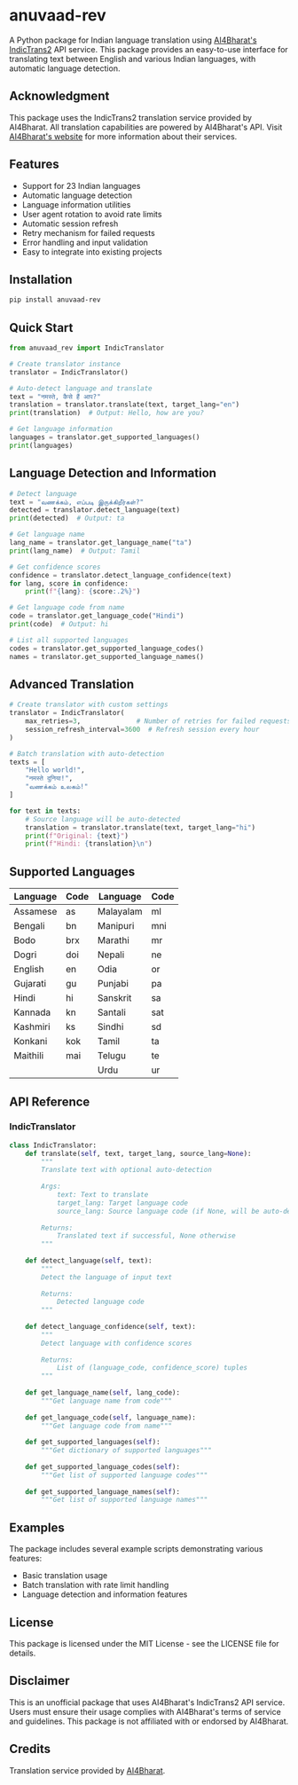 # anuvaad-rev

A Python package for Indian language translation using [AI4Bharat's IndicTrans2](https://ai4bharat.iitm.ac.in/) API service. This package provides an easy-to-use interface for translating text between English and various Indian languages, with automatic language detection.

## Acknowledgment

This package uses the IndicTrans2 translation service provided by AI4Bharat. All translation capabilities are powered by AI4Bharat's API. Visit [AI4Bharat's website](https://ai4bharat.iitm.ac.in/) for more information about their services.

## Features

- Support for 23 Indian languages
- Automatic language detection
- Language information utilities
- User agent rotation to avoid rate limits
- Automatic session refresh
- Retry mechanism for failed requests
- Error handling and input validation
- Easy to integrate into existing projects

## Installation

```bash
pip install anuvaad-rev
```

## Quick Start

```python
from anuvaad_rev import IndicTranslator

# Create translator instance
translator = IndicTranslator()

# Auto-detect language and translate
text = "नमस्ते, कैसे हैं आप?"
translation = translator.translate(text, target_lang="en")
print(translation)  # Output: Hello, how are you?

# Get language information
languages = translator.get_supported_languages()
print(languages)
```

## Language Detection and Information

```python
# Detect language
text = "வணக்கம், எப்படி இருக்கிறீர்கள்?"
detected = translator.detect_language(text)
print(detected)  # Output: ta

# Get language name
lang_name = translator.get_language_name("ta")
print(lang_name)  # Output: Tamil

# Get confidence scores
confidence = translator.detect_language_confidence(text)
for lang, score in confidence:
    print(f"{lang}: {score:.2%}")

# Get language code from name
code = translator.get_language_code("Hindi")
print(code)  # Output: hi

# List all supported languages
codes = translator.get_supported_language_codes()
names = translator.get_supported_language_names()
```

## Advanced Translation

```python
# Create translator with custom settings
translator = IndicTranslator(
    max_retries=3,              # Number of retries for failed requests
    session_refresh_interval=3600  # Refresh session every hour
)

# Batch translation with auto-detection
texts = [
    "Hello world!",
    "नमस्ते दुनिया!",
    "வணக்கம் உலகம்!"
]

for text in texts:
    # Source language will be auto-detected
    translation = translator.translate(text, target_lang="hi")
    print(f"Original: {text}")
    print(f"Hindi: {translation}\n")
```

## Supported Languages

| Language | Code | Language | Code |
|----------|------|----------|------|
| Assamese | as | Malayalam | ml |
| Bengali | bn | Manipuri | mni |
| Bodo | brx | Marathi | mr |
| Dogri | doi | Nepali | ne |
| English | en | Odia | or |
| Gujarati | gu | Punjabi | pa |
| Hindi | hi | Sanskrit | sa |
| Kannada | kn | Santali | sat |
| Kashmiri | ks | Sindhi | sd |
| Konkani | kok | Tamil | ta |
| Maithili | mai | Telugu | te |
| | | Urdu | ur |

## API Reference

### IndicTranslator

```python
class IndicTranslator:
    def translate(self, text, target_lang, source_lang=None):
        """
        Translate text with optional auto-detection
        
        Args:
            text: Text to translate
            target_lang: Target language code
            source_lang: Source language code (if None, will be auto-detected)
            
        Returns:
            Translated text if successful, None otherwise
        """
    
    def detect_language(self, text):
        """
        Detect the language of input text
        
        Returns:
            Detected language code
        """
    
    def detect_language_confidence(self, text):
        """
        Detect language with confidence scores
        
        Returns:
            List of (language_code, confidence_score) tuples
        """
    
    def get_language_name(self, lang_code):
        """Get language name from code"""
    
    def get_language_code(self, language_name):
        """Get language code from name"""
    
    def get_supported_languages(self):
        """Get dictionary of supported languages"""
    
    def get_supported_language_codes(self):
        """Get list of supported language codes"""
    
    def get_supported_language_names(self):
        """Get list of supported language names"""
```

## Examples

The package includes several example scripts demonstrating various features:
- Basic translation usage
- Batch translation with rate limit handling
- Language detection and information features

## License

This package is licensed under the MIT License - see the LICENSE file for details.

## Disclaimer

This is an unofficial package that uses AI4Bharat's IndicTrans2 API service. Users must ensure their usage complies with AI4Bharat's terms of service and guidelines. This package is not affiliated with or endorsed by AI4Bharat.

## Credits

Translation service provided by [AI4Bharat](https://ai4bharat.iitm.ac.in/).
